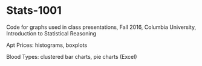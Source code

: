 # Stats-1001

Code for graphs used in class presentations, Fall 2016, Columbia University, Introduction to Statistical Reasoning

Apt Prices: histograms, boxplots  

Blood Types: clustered bar charts, pie charts (Excel)
